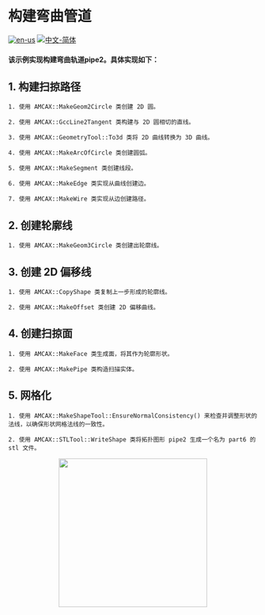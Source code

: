 # 构建弯曲管道

[![en-us](https://img.shields.io/badge/en-us-yellow.svg)](./README.md) [![中文-简体](https://img.shields.io/badge/%E4%B8%AD%E6%96%87-%E7%AE%80%E4%BD%93-red.svg)](./README.zh_cn.md)

#### 该示例实现构建弯曲轨道pipe2。具体实现如下：
## 1. 构建扫掠路径

	1. 使用 AMCAX::MakeGeom2Circle 类创建 2D 圆。

	2. 使用 AMCAX::GccLine2Tangent 类构建与 2D 圆相切的直线。

	3. 使用 AMCAX::GeometryTool::To3d 类将 2D 曲线转换为 3D 曲线。

	4. 使用 AMCAX::MakeArcOfCircle 类创建圆弧。

	5. 使用 AMCAX::MakeSegment 类创建线段。
	
	6. 使用 AMCAX::MakeEdge 类实现从曲线创建边。
	
	7. 使用 AMCAX::MakeWire 类实现从边创建路径。

## 2. 创建轮廓线

	1. 使用 AMCAX::MakeGeom3Circle 类创建出轮廓线。


## 3. 创建 2D 偏移线

	1. 使用 AMCAX::CopyShape 类复制上一步形成的轮廓线。

	2. 使用 AMCAX::MakeOffset 类创建 2D 偏移曲线。

## 4. 创建扫掠面

	1. 使用 AMCAX::MakeFace 类生成面，将其作为轮廓形状。

	2. 使用 AMCAX::MakePipe 类构造扫描实体。

## 5. 网格化

	1. 使用 AMCAX::MakeShapeTool::EnsureNormalConsistency() 来检查并调整形状的法线，以确保形状网格法线的一致性。

	2. 使用 AMCAX::STLTool::WriteShape 类将拓扑图形 pipe2 生成一个名为 part6 的 stl 文件。

<div align = center><img src="https://img2.imgtp.com/2024/05/10/xcF0CcT4.png" width="300" height="300">

